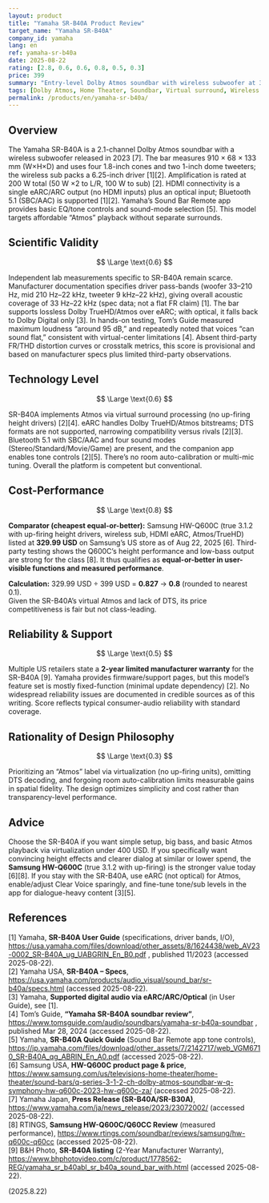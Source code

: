 ```yaml
---
layout: product
title: "Yamaha SR-B40A Product Review"
target_name: "Yamaha SR-B40A"
company_id: yamaha
lang: en
ref: yamaha-sr-b40a
date: 2025-08-22
rating: [2.8, 0.6, 0.6, 0.8, 0.5, 0.3]
price: 399
summary: "Entry-level Dolby Atmos soundbar with wireless subwoofer at 399 USD. Solid feature set (eARC, Atmos decoding, tone controls) but virtual height with no up-firing drivers, no DTS, and dialogue that can sound flat at times."
tags: [Dolby Atmos, Home Theater, Soundbar, Virtual surround, Wireless Subwoofer]
permalink: /products/en/yamaha-sr-b40a/
---
```

## Overview

The Yamaha SR-B40A is a 2.1-channel Dolby Atmos soundbar with a wireless subwoofer released in 2023 [7]. The bar measures 910 × 68 × 133 mm (W×H×D) and uses four 1.8-inch cones and two 1-inch dome tweeters; the wireless sub packs a 6.25-inch driver [1][2]. Amplification is rated at 200 W total (50 W ×2 to L/R, 100 W to sub) [2]. HDMI connectivity is a single eARC/ARC output (no HDMI inputs) plus an optical input; Bluetooth 5.1 (SBC/AAC) is supported [1][2]. Yamaha’s Sound Bar Remote app provides basic EQ/tone controls and sound-mode selection [5]. This model targets affordable “Atmos” playback without separate surrounds.

## Scientific Validity

$$ \Large \text{0.6} $$

Independent lab measurements specific to SR-B40A remain scarce. Manufacturer documentation specifies driver pass-bands (woofer 33–210 Hz, mid 210 Hz–22 kHz, tweeter 9 kHz–22 kHz), giving overall acoustic coverage of 33 Hz–22 kHz (spec data; not a flat FR claim) [1]. The bar supports lossless Dolby TrueHD/Atmos over eARC; with optical, it falls back to Dolby Digital only [3]. In hands-on testing, Tom’s Guide measured maximum loudness “around 95 dB,” and repeatedly noted that voices “can sound flat,” consistent with virtual-center limitations [4]. Absent third-party FR/THD distortion curves or crosstalk metrics, this score is provisional and based on manufacturer specs plus limited third-party observations.

## Technology Level

$$ \Large \text{0.6} $$

SR-B40A implements Atmos via virtual surround processing (no up-firing height drivers) [2][4]. eARC handles Dolby TrueHD/Atmos bitstreams; DTS formats are not supported, narrowing compatibility versus rivals [2][3]. Bluetooth 5.1 with SBC/AAC and four sound modes (Stereo/Standard/Movie/Game) are present, and the companion app enables tone controls [2][5]. There’s no room auto-calibration or multi-mic tuning. Overall the platform is competent but conventional.

## Cost-Performance

$$ \Large \text{0.8} $$

**Comparator (cheapest equal-or-better):** Samsung HW-Q600C (true 3.1.2 with up-firing height drivers, wireless sub, HDMI eARC, Atmos/TrueHD) listed at **329.99 USD** on Samsung’s US store as of Aug 22, 2025 [6]. Third-party testing shows the Q600C’s height performance and low-bass output are strong for the class [8]. It thus qualifies as **equal-or-better in user-visible functions and measured performance**.

**Calculation:** 329.99 USD ÷ 399 USD = **0.827** → **0.8** (rounded to nearest 0.1).  
Given the SR-B40A’s virtual Atmos and lack of DTS, its price competitiveness is fair but not class-leading.

## Reliability & Support

$$ \Large \text{0.5} $$

Multiple US retailers state a **2-year limited manufacturer warranty** for the SR-B40A [9]. Yamaha provides firmware/support pages, but this model’s feature set is mostly fixed-function (minimal update dependency) [2]. No widespread reliability issues are documented in credible sources as of this writing. Score reflects typical consumer-audio reliability with standard coverage.

## Rationality of Design Philosophy

$$ \Large \text{0.3} $$

Prioritizing an “Atmos” label via virtualization (no up-firing units), omitting DTS decoding, and forgoing room auto-calibration limits measurable gains in spatial fidelity. The design optimizes simplicity and cost rather than transparency-level performance.

## Advice

Choose the SR-B40A if you want simple setup, big bass, and basic Atmos playback via virtualization under 400 USD. If you specifically want convincing height effects and clearer dialog at similar or lower spend, the **Samsung HW-Q600C** (true 3.1.2 with up-firing) is the stronger value today [6][8]. If you stay with the SR-B40A, use eARC (not optical) for Atmos, enable/adjust Clear Voice sparingly, and fine-tune tone/sub levels in the app for dialogue-heavy content [3][5].

## References

[1] Yamaha, **SR-B40A User Guide** (specifications, driver bands, I/O), https://usa.yamaha.com/files/download/other_assets/8/1624438/web_AV23-0002_SR-B40A_ug_UABGRIN_En_B0.pdf , published 11/2023 (accessed 2025-08-22).  
[2] Yamaha USA, **SR-B40A – Specs**, https://usa.yamaha.com/products/audio_visual/sound_bar/sr-b40a/specs.html (accessed 2025-08-22).  
[3] Yamaha, **Supported digital audio via eARC/ARC/Optical** (in User Guide), see [1].  
[4] Tom’s Guide, **“Yamaha SR-B40A soundbar review”**, https://www.tomsguide.com/audio/soundbars/yamaha-sr-b40a-soundbar , published Mar 28, 2024 (accessed 2025-08-22).  
[5] Yamaha, **SR-B40A Quick Guide** (Sound Bar Remote app tone controls), https://jp.yamaha.com/files/download/other_assets/7/2142717/web_VGM6710_SR-B40A_qg_ABRIN_En_A0.pdf (accessed 2025-08-22).  
[6] Samsung USA, **HW-Q600C product page & price**, https://www.samsung.com/us/televisions-home-theater/home-theater/sound-bars/q-series-3-1-2-ch-dolby-atmos-soundbar-w-q-symphony-hw-q600c-2023-hw-q600c-za/ (accessed 2025-08-22).  
[7] Yamaha Japan, **Press Release (SR-B40A/SR-B30A)**, https://www.yamaha.com/ja/news_release/2023/23072002/ (accessed 2025-08-22).  
[8] RTINGS, **Samsung HW-Q600C/Q60CC Review** (measured performance), https://www.rtings.com/soundbar/reviews/samsung/hw-q600c-q60cc (accessed 2025-08-22).  
[9] B&H Photo, **SR-B40A listing** (2-Year Manufacturer Warranty), https://www.bhphotovideo.com/c/product/1778562-REG/yamaha_sr_b40abl_sr_b40a_sound_bar_with.html (accessed 2025-08-22).

(2025.8.22)

